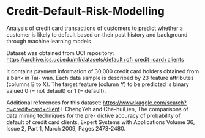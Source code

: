 # Credit-Default-Risk-Modelling

Analysis of credit card transactions of customers to predict whether a customer is likely to default based on their past history and background through machine learning models

Dataset was obtained from UCI repository: 
https://archive.ics.uci.edu/ml/datasets/default+of+credit+card+clients 

It contains payment information of 30,000 credit card holders obtained from a bank in Tai- wan. Each data sample is described by 23 feature attributes (columns B to X). The target feature (column Y) to be predicted is binary valued 0 (= not default) or 1 (= default).

Additional references for this dataset: 
https://www.kaggle.com/search?q=credit+card+client 
I-ChengYeh and Che-huiLien, The comparisons of data mining techniques for the pre- dictive accuracy of probability of default of credit card clients, Expert Systems with Applications Volume 36, Issue 2, Part 1, March 2009, Pages 2473-2480.
